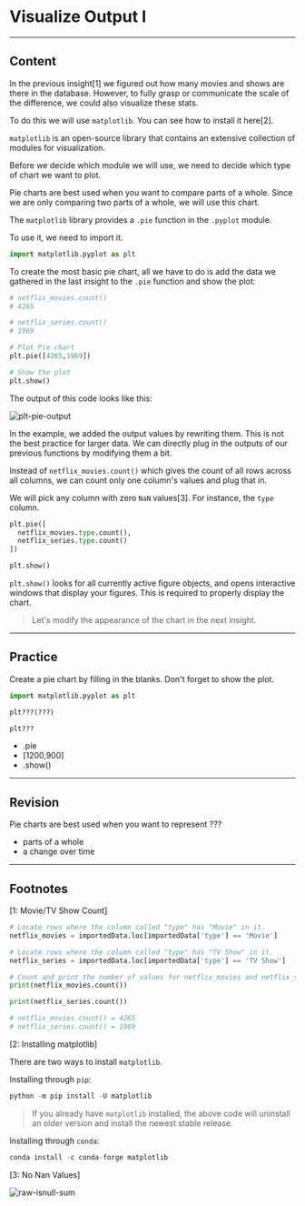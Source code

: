 ﻿---
author: Stefan-Stojanovic

type: normal

category: how to

links:
  - >-
    [Matplotlib Modules](https://matplotlib.org/stable/py-modindex.html){documentation}
  - >-
    [Pyplot Module](https://matplotlib.org/stable/api/_as_gen/matplotlib.pyplot.html#module-matplotlib.pyplot){documentation}

---

# Visualize Output I

---
## Content

In the previous insight[1] we figured out how many movies and shows are there in the database. However, to fully grasp or communicate the scale of the difference, we could also visualize these stats.

To do this we will use `matplotlib`. You can see how to install it here[2].

`matplotlib` is an open-source library that contains an extensive collection of modules for visualization. 

Before we decide which module we will use, we need to decide which type of chart we want to plot.

Pie charts are best used when you want to compare parts of a whole. Since we are only comparing two parts of a whole, we will use this chart.


The `matplotlib` library provides a `.pie` function in the `.pyplot` module.

To use it, we need to import it.

```py
import matplotlib.pyplot as plt
```

To create the most basic pie chart, all we have to do is add the data we gathered in the last insight to the `.pie` function and show the plot:

```python
# netflix_movies.count()
# 4265

# netflix_series.count()
# 1969

# Plot Pie chart
plt.pie([4265,1969])

# Show the plot
plt.show()
```

The output of this code looks like this:

![plt-pie-output](https://img.enkipro.com/91fd23fddc318cc690ae4cba72b1c809.png)

In the example, we added the output values by rewriting them. This is not the best practice for larger data. We can directly plug in the outputs of our previous functions by modifying them a bit.

Instead of `netflix_movies.count()` which gives the count of all rows across all columns, we can count only one column's values and plug that in.

We will pick any column with zero `NaN` values[3]. For instance, the `type` column.

```python
plt.pie([
  netflix_movies.type.count(),
  netflix_series.type.count()
])

plt.show()
```

`plt.show()` looks for all currently active figure objects, and opens interactive windows that display your figures. This is required to properly display the chart.

> Let's modify the appearance of the chart in the next insight.

---

## Practice

Create a pie chart by filling in the blanks. Don't forget to show the plot.

```python
import matplotlib.pyplot as plt

plt???(???)

plt???
```

- .pie
- [1200,900]
- .show()

---

## Revision

Pie charts are best used when you want to represent ???

- parts of a whole
- a change over time

---

## Footnotes

[1: Movie/TV Show Count]

```py
# Locate rows where the column called "type" has "Movie" in it.
netflix_movies = importedData.loc[importedData['type'] == 'Movie']

# Locate rows where the column called "type" has "TV Show" in it.
netflix_series = importedData.loc[importedData['type'] == 'TV Show']

# Count and print the number of values for netflix_movies and netflix_series 
print(netflix_movies.count())

print(netflix_series.count())

# netflix_movies.count() = 4265
# netflix_series.count() = 1969
```

[2: Installing matplotlib]

There are two ways to install `matplotlib`.

Installing through `pip`:
```python
python -m pip install -U matplotlib
```

> If you already have `matplotlib` installed, the above code will uninstall an older version and install the newest stable release.

Installing through `conda`:

```python
conda install -c conda-forge matplotlib
```

[3: No Nan Values]

![raw-isnull-sum](https://img.enkipro.com/629e4a33e5c98d860011a442d3bba282.png)
